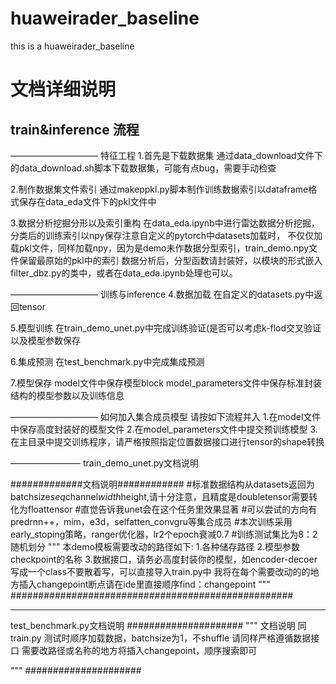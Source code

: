 # huaweirader_baseline
this is a huaweirader_baseline

# 文档详细说明
## train&inference 流程

——————————
特征工程
1.首先是下载数据集
通过data_download文件下的data_download.sh脚本下载数据集，可能有点bug，需要手动检查

2.制作数据集文件索引
通过makeppkl.py脚本制作训练数据索引以dataframe格式保存在data_eda文件下的pkl文件中

3.数据分析挖掘分形以及索引重构
在data_eda.ipynb中进行雷达数据分析挖掘，分类后的训练索引以npy保存注意自定义的pytorch中datasets加载时，
不仅仅加载pkl文件，同样加载npy，因为是demo未作数据分型索引，train_demo.npy文件保留最原始的pkl中的索引
数据分析后，分型函数请封装好，以模块的形式嵌入filter_dbz.py的类中，或者在data_eda.ipynb处理也可以。




——————————
训练与inference
4.数据加载
在自定义的datasets.py中返回tensor

5.模型训练
在train_demo_unet.py中完成训练验证(是否可以考虑k-flod交叉验证以及模型参数保存

6.集成预测
在test_benchmark.py中完成集成预测

7.模型保存
model文件中保存模型block
model_parameters文件中保存标准封装结构的模型参数以及训练信息






——————————
如何加入集合成员模型
请按如下流程并入
1.在model文件中保存高度封装好的模型文件
2.在model_parameters文件中提交预训练模型
3.在主目录中提交训练程序，请严格按照指定位置数据接口进行tensor的shape转换









————————
train_demo_unet.py文档说明

#############文档说明############
#标准数据结构从datasets返回为 batchsize*seq*channel*width*height,请十分注意，且精度是doubletensor需要转化为floattensor
#直觉告诉我unet会在这个任务里效果显著
#可以尝试的方向有 predrnn++，mim，e3d，selfatten_convgru等集合成员
#本次训练采用early_stoping策略，ranger优化器，lr2个epoch衰减0.7
#训练测试集比为8：2随机划分
"""
本demo模板需要改动的路径如下:
1.各种储存路径
2.模型参数checkpoint的名称
3.数据接口，请务必高度封装你的模型，如encoder-decoer写成一个class不要散着写，可以直接导入train.py中
我将在每个需要改动的的地方插入changepoint断点请在ide里直接顺序find：changepoint
"""
###################################################






__________________
test_benchmark.py文档说明
#####################
"""
文档说明
同train.py
测试时顺序加载数据，batchsize为1，不shuffle
请同样严格遵循数据接口
需要改路径或名称的地方将插入changepoint，顺序搜索即可

"""
#####################

